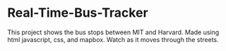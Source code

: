 # Real-Time-Bus-Tracker
This project shows the bus stops between MIT and Harvard. Made using html javascript, css, and mapbox. Watch as it moves through the streets.
